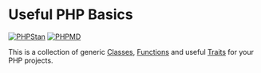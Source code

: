 # Useful PHP Basics

[![PHPStan](https://github.com/opencultureconsulting/php-basics/actions/workflows/phpstan.yml/badge.svg)](https://github.com/opencultureconsulting/php-basics/actions/workflows/phpstan.yml)
[![PHPMD](https://github.com/opencultureconsulting/php-basics/actions/workflows/phpmd.yml/badge.svg)](https://github.com/opencultureconsulting/php-basics/actions/workflows/phpmd.yml)

This is a collection of generic [Classes](https://www.php.net/manual/en/language.oop5.php), [Functions](https://www.php.net/manual/en/language.functions.php) and useful [Traits](https://www.php.net/manual/en/language.oop5.traits.php) for your PHP projects.
